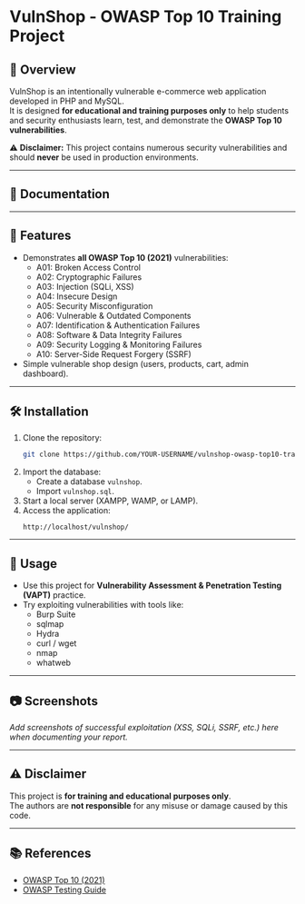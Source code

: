 # VulnShop - OWASP Top 10 Training Project

## 📌 Overview
VulnShop is an intentionally vulnerable e-commerce web application developed in PHP and MySQL.  
It is designed **for educational and training purposes only** to help students and security enthusiasts learn, test, and demonstrate the **OWASP Top 10 vulnerabilities**.

⚠️ **Disclaimer:** This project contains numerous security vulnerabilities and should **never** be used in production environments.

---
## 📌 Documentation

---

## 🚀 Features
- Demonstrates **all OWASP Top 10 (2021)** vulnerabilities:
  - A01: Broken Access Control
  - A02: Cryptographic Failures
  - A03: Injection (SQLi, XSS)
  - A04: Insecure Design
  - A05: Security Misconfiguration
  - A06: Vulnerable & Outdated Components
  - A07: Identification & Authentication Failures
  - A08: Software & Data Integrity Failures
  - A09: Security Logging & Monitoring Failures
  - A10: Server-Side Request Forgery (SSRF)
- Simple vulnerable shop design (users, products, cart, admin dashboard).

---

## 🛠️ Installation
1. Clone the repository:
   ```bash
   git clone https://github.com/YOUR-USERNAME/vulnshop-owasp-top10-training.git
   ```
2. Import the database:
   - Create a database `vulnshop`.
   - Import `vulnshop.sql`.
3. Start a local server (XAMPP, WAMP, or LAMP).
4. Access the application:
   ```
   http://localhost/vulnshop/
   ```

---

## 🎯 Usage
- Use this project for **Vulnerability Assessment & Penetration Testing (VAPT)** practice.
- Try exploiting vulnerabilities with tools like:
  - Burp Suite
  - sqlmap
  - Hydra
  - curl / wget
  - nmap
  - whatweb

---

## 📷 Screenshots
_Add screenshots of successful exploitation (XSS, SQLi, SSRF, etc.) here when documenting your report._

---

## ⚠️ Disclaimer
This project is **for training and educational purposes only**.  
The authors are **not responsible** for any misuse or damage caused by this code.

---

## 📚 References
- [OWASP Top 10 (2021)](https://owasp.org/Top10/)
- [OWASP Testing Guide](https://owasp.org/www-project-web-security-testing-guide/)
